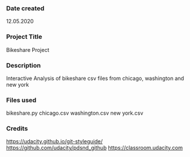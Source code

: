 ### Date created
12.05.2020

### Project Title
Bikeshare Project

### Description
Interactive Analysis of bikeshare csv files from chicago, washington and new york

### Files used
bikeshare.py
chicago.csv 
washington.csv 
new york.csv


### Credits
https://udacity.github.io/git-styleguide/
https://github.com/udacity/pdsnd_github
https://classroom.udacity.com

